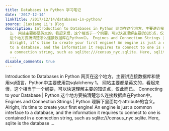 ```yaml
---
title: Databases in Python 学习笔记
date: '2017-12-14'
linkTitle: /2017/12/14/databases-in-python/
source: Jiaxiang Li's Blog
description: Introduction to Databases in Python 网页在这个地方。主要讲连接数据库和使用sql语言，Python中主要使用包sqlalchemy
  1。 网站主要都是英文的，看起来慢，这个相当于一个纲要，可以快速理解主要的知识点，仅此而已。 Connecting to your Database | Python
  这个地方要搞清楚怎么连接数据库在Python中。 Engines and Connection Strings | Python 理解下里面每个attribute的含义。
  Alright, it’s time to create your first engine! An engine is just a common interface
  to a database, and the information it requires to connect to one is contained in
  a connection string, such as sqlite:///census_nyc.sqlite. Here, sqlite is the database
  ...
disable_comments: true
---
```

Introduction to Databases in Python 网页在这个地方。主要讲连接数据库和使用sql语言，Python中主要使用包sqlalchemy 1。 网站主要都是英文的，看起来慢，这个相当于一个纲要，可以快速理解主要的知识点，仅此而已。 Connecting to your Database | Python 这个地方要搞清楚怎么连接数据库在Python中。 Engines and Connection Strings | Python 理解下里面每个attribute的含义。 Alright, it’s time to create your first engine! An engine is just a common interface to a database, and the information it requires to connect to one is contained in a connection string, such as sqlite:///census_nyc.sqlite. Here, sqlite is the database ...